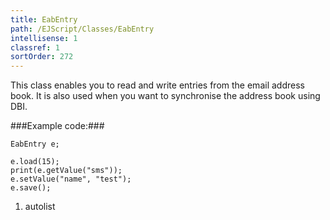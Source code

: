 ```yaml
---
title: EabEntry
path: /EJScript/Classes/EabEntry
intellisense: 1
classref: 1
sortOrder: 272
---
```



This class enables you to read and write entries from the email address book. It is also used when you want to synchronise the address book using DBI.




###Example code:###


    EabEntry e;
    
    e.load(15);
    print(e.getValue("sms"));
    e.setValue("name", "test");
    e.save();




1. autolist

